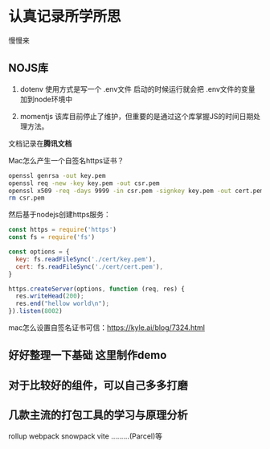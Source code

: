 # 认真记录所学所思

慢慢来

## NOJS库

1. dotenv
 使用方式是写一个 .env文件
 启动的时候运行就会把 .env文件的变量加到node环境中

2. momentjs
该库目前停止了维护，但重要的是通过这个库掌握JS的时间日期处理方法。

文档记录在**腾讯文档**

Mac怎么产生一个自签名https证书？

```Bash
openssl genrsa -out key.pem
openssl req -new -key key.pem -out csr.pem
openssl x509 -req -days 9999 -in csr.pem -signkey key.pem -out cert.pem
rm csr.pem
```

然后基于nodejs创建https服务：

```js
const https = require('https')
const fs = require('fs')

const options = {
  key: fs.readFileSync('./cert/key.pem'),
  cert: fs.readFileSync('./cert/cert.pem'),
}

https.createServer(options, function (req, res) {
  res.writeHead(200);
  res.end("hellow world\n");
}).listen(8002)
```

mac怎么设置自签名证书可信：https://kyle.ai/blog/7324.html

## 好好整理一下基础 这里制作demo


## 对于比较好的组件，可以自己多多打磨


## 几款主流的打包工具的学习与原理分析

rollup webpack snowpack vite .........(Parcel)等


